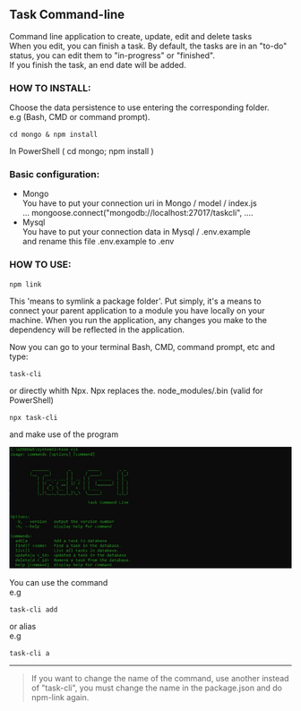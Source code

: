 ## Task Command-line

Command line application to create, update, edit and delete tasks  
When you edit, you can finish a task. 
By default, the tasks are in an "to-do" status, you can edit them to "in-progress" or "finished".  
If you finish the task, an end date will be added.


### HOW TO INSTALL:

Choose the data persistence to use entering the corresponding folder.   
e.g (Bash, CMD or command prompt).  

```
cd mongo & npm install  
```
In PowerShell ( cd mongo; npm install )

### Basic configuration:
- Mongo   
You have to put your connection uri in Mongo / model / index.js   
... mongoose.connect("mongodb://localhost:27017/taskcli", ....
- Mysql   
You have to put your connection data in Mysql / .env.example   
and rename this file .env.example to .env


### HOW TO USE:
```
npm link
```
This 'means to symlink a package folder'. Put simply, it's a means to connect your parent application to a module you have locally on your machine. When you run the application, any changes you make to the dependency will be reflected in the application.

Now you can go to your terminal Bash, CMD, command prompt, etc and type:
```
task-cli
```

or directly whith Npx. Npx replaces the. node_modules/.bin (valid for PowerShell)

```
npx task-cli
```

and make use of the program



![Screenshot](screenshot.jpg)


You can use the command   
e.g
```
task-cli add
```
or alias   
e.g
```
task-cli a
```


---
>If you want to change the name of the command, use another instead of "task-cli", you must change the name in the package.json and do npm-link again.
